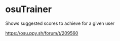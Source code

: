 osuTrainer
==========

Shows suggested scores to achieve for a given user

https://osu.ppy.sh/forum/t/209560
